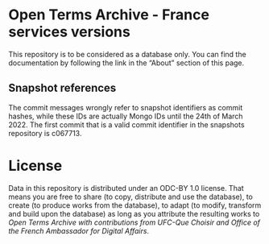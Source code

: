 # Open Terms Archive - France services versions

This repository is to be considered as a database only.
You can find the documentation by following the link in the “About” section of this page.

## Snapshot references

The commit messages wrongly refer to snapshot identifiers as commit hashes, while these IDs are actually Mongo IDs until the 24th of March 2022. The first commit that is a valid commit identifier in the snapshots repository is c067713.

# License

Data in this repository is distributed under an ODC-BY 1.0 license. That means you are free to share (to copy, distribute and use the database), to create (to produce works from the database), to adapt (to modify, transform and build upon the database) as long as you attribute the resulting works to _Open Terms Archive with contributions from UFC-Que Choisir and Office of the French Ambassador for Digital Affairs_.
